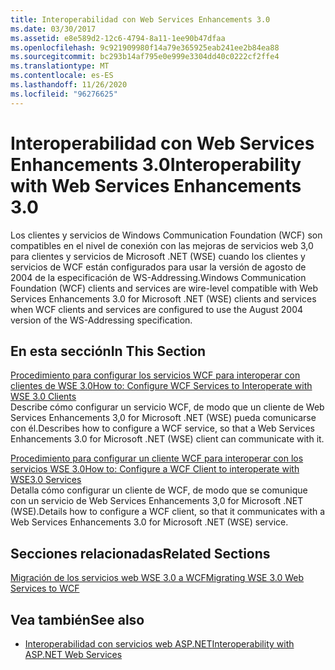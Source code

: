 ```yaml
---
title: Interoperabilidad con Web Services Enhancements 3.0
ms.date: 03/30/2017
ms.assetid: e8e589d2-12c6-4794-8a11-1ee90b47dfaa
ms.openlocfilehash: 9c921909980f14a79e365925eab241ee2b84ea88
ms.sourcegitcommit: bc293b14af795e0e999e3304dd40c0222cf2ffe4
ms.translationtype: MT
ms.contentlocale: es-ES
ms.lasthandoff: 11/26/2020
ms.locfileid: "96276625"
---
```

# <a name="interoperability-with-web-services-enhancements-30"></a><span data-ttu-id="c9959-102">Interoperabilidad con Web Services Enhancements 3.0</span><span class="sxs-lookup"><span data-stu-id="c9959-102">Interoperability with Web Services Enhancements 3.0</span></span>

<span data-ttu-id="c9959-103">Los clientes y servicios de Windows Communication Foundation (WCF) son compatibles en el nivel de conexión con las mejoras de servicios web 3,0 para clientes y servicios de Microsoft .NET (WSE) cuando los clientes y servicios de WCF están configurados para usar la versión de agosto de 2004 de la especificación de WS-Addressing.</span><span class="sxs-lookup"><span data-stu-id="c9959-103">Windows Communication Foundation (WCF) clients and services are wire-level compatible with Web Services Enhancements 3.0 for Microsoft .NET (WSE) clients and services when WCF clients and services are configured to use the August 2004 version of the WS-Addressing specification.</span></span>  
  
## <a name="in-this-section"></a><span data-ttu-id="c9959-104">En esta sección</span><span class="sxs-lookup"><span data-stu-id="c9959-104">In This Section</span></span>  

 [<span data-ttu-id="c9959-105">Procedimiento para configurar los servicios WCF para interoperar con clientes de WSE 3.0</span><span class="sxs-lookup"><span data-stu-id="c9959-105">How to: Configure WCF Services to Interoperate with WSE 3.0 Clients</span></span>](how-to-configure-wcf-services-to-interoperate-with-wse-3-0-clients.md)  
 <span data-ttu-id="c9959-106">Describe cómo configurar un servicio WCF, de modo que un cliente de Web Services Enhancements 3,0 for Microsoft .NET (WSE) pueda comunicarse con él.</span><span class="sxs-lookup"><span data-stu-id="c9959-106">Describes how to configure a WCF service, so that a Web Services Enhancements 3.0 for Microsoft .NET (WSE) client can communicate with it.</span></span>  
  
 [<span data-ttu-id="c9959-107">Procedimiento para configurar un cliente WCF para interoperar con los servicios WSE 3.0</span><span class="sxs-lookup"><span data-stu-id="c9959-107">How to: Configure a WCF Client to interoperate with WSE3.0 Services</span></span>](how-to-configure-a-wcf-client-to-interoperate-with-wse3-0-services.md)  
 <span data-ttu-id="c9959-108">Detalla cómo configurar un cliente de WCF, de modo que se comunique con un servicio de Web Services Enhancements 3,0 for Microsoft .NET (WSE).</span><span class="sxs-lookup"><span data-stu-id="c9959-108">Details how to configure a WCF client, so that it communicates with a Web Services Enhancements 3.0 for Microsoft .NET (WSE) service.</span></span>  
  
## <a name="related-sections"></a><span data-ttu-id="c9959-109">Secciones relacionadas</span><span class="sxs-lookup"><span data-stu-id="c9959-109">Related Sections</span></span>  

 [<span data-ttu-id="c9959-110">Migración de los servicios web WSE 3.0 a WCF</span><span class="sxs-lookup"><span data-stu-id="c9959-110">Migrating WSE 3.0 Web Services to WCF</span></span>](migrating-wse-3-0-web-services-to-wcf.md)  
  
## <a name="see-also"></a><span data-ttu-id="c9959-111">Vea también</span><span class="sxs-lookup"><span data-stu-id="c9959-111">See also</span></span>

- [<span data-ttu-id="c9959-112">Interoperabilidad con servicios web ASP.NET</span><span class="sxs-lookup"><span data-stu-id="c9959-112">Interoperability with ASP.NET Web Services</span></span>](interop-with-aspnet-web-services.md)

